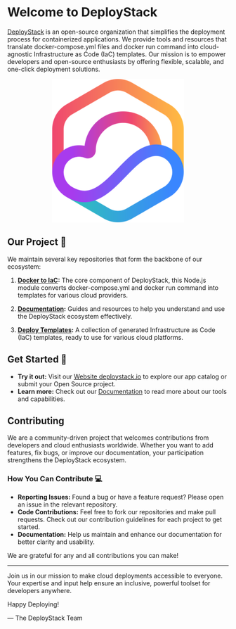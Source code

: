 # Welcome to DeployStack

[DeployStack](https://deploystack.io) is an open-source organization that simplifies the deployment process for containerized applications. We provide tools and resources that translate docker-compose.yml files and docker run command into cloud-agnostic Infrastructure as Code (IaC) templates. Our mission is to empower developers and open-source enthusiasts by offering flexible, scalable, and one-click deployment solutions.

<p align="center">
  <img src="/profile/deploystack-logo-transparent-300x326.png" width="300" height="326" alt="DeployStack Logo">
</p>


## Our Project 🚀

We maintain several key repositories that form the backbone of our ecosystem:

1. **[Docker to IaC](https://github.com/deploystackio/docker-to-iac):** The core component of DeployStack, this Node.js module converts docker-compose.yml and docker run command into templates for various cloud providers.

2. **[Documentation](https://github.com/deploystackio/documentation):** Guides and resources to help you understand and use the DeployStack ecosystem effectively.

3. **[Deploy Templates](https://github.com/deploystackio/deploy-templates):** A collection of generated Infrastructure as Code (IaC) templates, ready to use for various cloud platforms.

## Get Started 🍿

- **Try it out:** Visit our [Website deploystack.io](https://deploystack.io) to explore our app catalog or submit your Open Source project.
- **Learn more:** Check out our [Documentation](https://deploystack.io/docs) to read more about our tools and capabilities.

## Contributing

We are a community-driven project that welcomes contributions from developers and cloud enthusiasts worldwide. Whether you want to add features, fix bugs, or improve our documentation, your participation strengthens the DeployStack ecosystem.

### How You Can Contribute 💻

- **Reporting Issues:** Found a bug or have a feature request? Please open an issue in the relevant repository.
- **Code Contributions:** Feel free to fork our repositories and make pull requests. Check out our contribution guidelines for each project to get started.
- **Documentation:** Help us maintain and enhance our documentation for better clarity and usability.

We are grateful for any and all contributions you can make!

---

Join us in our mission to make cloud deployments accessible to everyone. Your expertise and input help ensure an inclusive, powerful toolset for developers anywhere.

Happy Deploying!

— The DeployStack Team
